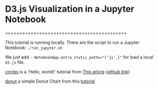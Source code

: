 # D3.js Visualization in a Jupyter Notebook
===========================================

This tutorial is running locally. There are the script to run a Jupyter Notebook:
`./run_jupyter.sh`

We just add `--NotebookApp.extra_static_paths="['js',]"` for load a local `d3.js` file.

[circles](circles) is a 'Hello, world!' tutorial from [This arlicle](https://www.stefaanlippens.net/jupyter-custom-d3-visualization.html) ([github link](https://github.com/soxofaan/jupyter-playground/tree/master/jupyter-custom-d3-visualization))

[donut](donut) a simple Donut Chart from this [tutorial](http://www.adeveloperdiary.com/d3-js/create-a-simple-donut-chart-using-d3-js/)
